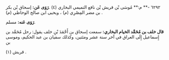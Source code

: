 ٦٢٩٢ -** م:** مُوسَى بْن قريش بْن نافع التميمي البخاري (٤) .**رَوَى عَن:** إسحاق بْن بكر بن مضر المِصْرِي (م) ، ويحيى ابن صالح الوحاظي (م) .

**رَوَى عَنه:** مسلم.

**قال خلف بن مُحَمَّد الخيام البخاري:** سمعت إسحاق بن أَحْمَدَ بْنِ خلف يقول: رحل مُحَمَّد بن إِسماعيل إِلَى العراق في آخر سنة عشر ومئتين، وكذلك سفيان بن عبد الحكيم، وموسى بن

قريش (١) .